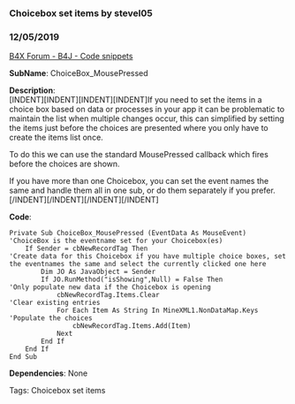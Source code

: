 ### Choicebox set items by stevel05
### 12/05/2019
[B4X Forum - B4J - Code snippets](https://www.b4x.com/android/forum/threads/111949/)

**SubName**: ChoiceBox\_MousePressed  
  
**Description**:  
[INDENT][INDENT][INDENT][INDENT]If you need to set the items in a choice box based on data or processes in your app it can be problematic to maintain the list when multiple changes occur, this can simplified by setting the items just before the choices are presented where you only have to create the items list once.  
  
To do this we can use the standard MousePressed callback which fires before the choices are shown.  
  
If you have more than one Choicebox, you can set the event names the same and handle them all in one sub, or do them separately if you prefer.[/INDENT][/INDENT][/INDENT][/INDENT]  
  
**Code**:  

```B4X
Private Sub ChoiceBox_MousePressed (EventData As MouseEvent)        'ChoiceBox is the eventname set for your Choicebox(es)  
    If Sender = cbNewRecordTag Then                                    'Create data for this Choicebox if you have multiple choice boxes, set the eventnames the same and select the currently clicked one here  
        Dim JO As JavaObject = Sender  
        If JO.RunMethod("isShowing",Null) = False Then                'Only populate new data if the Choicebox is opening  
            cbNewRecordTag.Items.Clear                                'Clear existing entries  
            For Each Item As String In MineXML1.NonDataMap.Keys        'Populate the choices  
                cbNewRecordTag.Items.Add(Item)  
            Next  
        End If  
    End If  
End Sub
```

  
  
  
**Dependencies**: None  
  
Tags: Choicebox set items